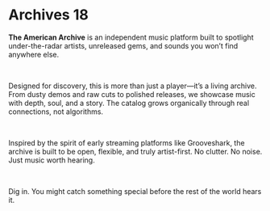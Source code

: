 # Archives 18
<p> <strong>The American Archive</strong> is an independent music platform built to spotlight under-the-radar artists, unreleased gems, and sounds you won’t find anywhere else. </p> 
<br> 
<p> Designed for discovery, this is more than just a player—it’s a living archive. From dusty demos and raw cuts to polished releases, we showcase music with depth, soul, and a story. The catalog grows organically through real connections, not algorithms. </p>
<br> 
<p> Inspired by the spirit of early streaming platforms like Grooveshark, the archive is built to be open, flexible, and truly artist-first. No clutter. No noise. Just music worth hearing. </p> 
<br> 
<p> Dig in. You might catch something special before the rest of the world hears it. </p>
